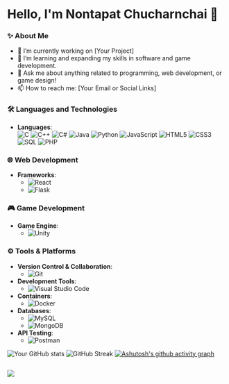 # Hello, I'm Nontapat Chucharnchai 👋

### ✨ About Me
- 🔭 I’m currently working on [Your Project]
- 🧠 I’m learning and expanding my skills in software and game development.
- 💬 Ask me about anything related to programming, web development, or game design!
- 📫 How to reach me: [Your Email or Social Links]

### 🛠️ Languages and Technologies
- **Languages**:  
  ![C](https://img.shields.io/badge/-C-A8B9CC?style=flat-square&logo=c&logoColor=white)
  ![C++](https://img.shields.io/badge/-C++-00599C?style=flat-square&logo=c%2B%2B&logoColor=white)
  ![C#](https://img.shields.io/badge/-C%23-239120?style=flat-square&logo=c-sharp&logoColor=white)
  ![Java](https://img.shields.io/badge/-Java-007396?style=flat-square&logo=java&logoColor=white)
  ![Python](https://img.shields.io/badge/-Python-3776AB?style=flat-square&logo=python&logoColor=white)
  ![JavaScript](https://img.shields.io/badge/-JavaScript-F7DF1E?style=flat-square&logo=javascript&logoColor=black)
  ![HTML5](https://img.shields.io/badge/-HTML5-E34F26?style=flat-square&logo=html5&logoColor=white)
  ![CSS3](https://img.shields.io/badge/-CSS3-1572B6?style=flat-square&logo=css3&logoColor=white)
  ![SQL](https://img.shields.io/badge/-SQL-4479A1?style=flat-square&logo=MySQL&logoColor=white)
  ![PHP](https://img.shields.io/badge/-PHP-777BB4?style=flat-square&logo=php&logoColor=white)

### 🌐 Web Development
- **Frameworks**:
  - ![React](https://img.shields.io/badge/-React-61DAFB?style=flat-square&logo=react&logoColor=black)
  - ![Flask](https://img.shields.io/badge/-Flask-000000?style=flat-square&logo=flask&logoColor=white)

### 🎮 Game Development
- **Game Engine**:
  - ![Unity](https://img.shields.io/badge/-Unity-000000?style=flat-square&logo=unity&logoColor=white)

### ⚙️ Tools & Platforms
- **Version Control & Collaboration**:
  - ![Git](https://img.shields.io/badge/-Git-F05032?style=flat-square&logo=git&logoColor=white)
- **Development Tools**:
  - ![Visual Studio Code](https://img.shields.io/badge/-VS%20Code-007ACC?style=flat-square&logo=visual-studio-code&logoColor=white)
- **Containers**:
  - ![Docker](https://img.shields.io/badge/-Docker-2496ED?style=flat-square&logo=docker&logoColor=white)
- **Databases**:
  - ![MySQL](https://img.shields.io/badge/-MySQL-4479A1?style=flat-square&logo=mysql&logoColor=white)
  - ![MongoDB](https://img.shields.io/badge/-MongoDB-47A248?style=flat-square&logo=mongodb&logoColor=white)
- **API Testing**:
  - ![Postman](https://img.shields.io/badge/-Postman-FF6C37?style=flat-square&logo=postman&logoColor=white)


![Your GitHub stats](https://github-readme-stats.vercel.app/api?username=DaXzZz&show_icons=true&theme=radical)
![GitHub Streak](https://github-readme-streak-stats.herokuapp.com/?user=DaXzZz&theme=tokyonight)
[![Ashutosh's github activity graph](https://github-readme-activity-graph.vercel.app/graph?username=DaXzZz&theme=tokyo-night)](https://github.com/ashutosh00710/github-readme-activity-graph)

![](https://komarev.com/ghpvc/?username=DaXzZz&color=blue)
---
